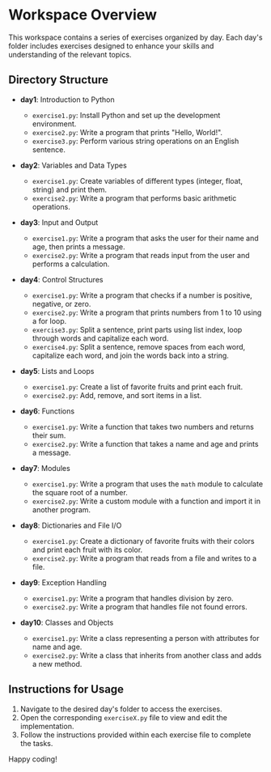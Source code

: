 # Workspace Overview

This workspace contains a series of exercises organized by day. Each day's folder includes exercises designed to enhance your skills and understanding of the relevant topics.

## Directory Structure

- **day1**: Introduction to Python
  - `exercise1.py`: Install Python and set up the development environment.
  - `exercise2.py`: Write a program that prints "Hello, World!".
  - `exercise3.py`: Perform various string operations on an English sentence.

- **day2**: Variables and Data Types
  - `exercise1.py`: Create variables of different types (integer, float, string) and print them.
  - `exercise2.py`: Write a program that performs basic arithmetic operations.

- **day3**: Input and Output
  - `exercise1.py`: Write a program that asks the user for their name and age, then prints a message.
  - `exercise2.py`: Write a program that reads input from the user and performs a calculation.

- **day4**: Control Structures
  - `exercise1.py`: Write a program that checks if a number is positive, negative, or zero.
  - `exercise2.py`: Write a program that prints numbers from 1 to 10 using a for loop.
  - `exercise3.py`: Split a sentence, print parts using list index, loop through words and capitalize each word.
  - `exercise4.py`: Split a sentence, remove spaces from each word, capitalize each word, and join the words back into a string.

- **day5**: Lists and Loops
  - `exercise1.py`: Create a list of favorite fruits and print each fruit.
  - `exercise2.py`: Add, remove, and sort items in a list.

- **day6**: Functions
  - `exercise1.py`: Write a function that takes two numbers and returns their sum.
  - `exercise2.py`: Write a function that takes a name and age and prints a message.

- **day7**: Modules
  - `exercise1.py`: Write a program that uses the `math` module to calculate the square root of a number.
  - `exercise2.py`: Write a custom module with a function and import it in another program.

- **day8**: Dictionaries and File I/O
  - `exercise1.py`: Create a dictionary of favorite fruits with their colors and print each fruit with its color.
  - `exercise2.py`: Write a program that reads from a file and writes to a file.

- **day9**: Exception Handling
  - `exercise1.py`: Write a program that handles division by zero.
  - `exercise2.py`: Write a program that handles file not found errors.

- **day10**: Classes and Objects
  - `exercise1.py`: Write a class representing a person with attributes for name and age.
  - `exercise2.py`: Write a class that inherits from another class and adds a new method.

## Instructions for Usage

1. Navigate to the desired day's folder to access the exercises.
2. Open the corresponding `exerciseX.py` file to view and edit the implementation.
3. Follow the instructions provided within each exercise file to complete the tasks.

Happy coding!